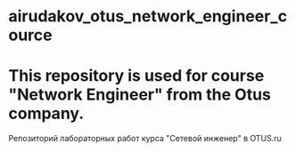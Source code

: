 # airudakov_otus_network_engineer_cource
# This repository is used for course "Network Engineer" from the Otus company.
Репозиторий лабораторных работ курса "Сетевой инженер" в OTUS.ru